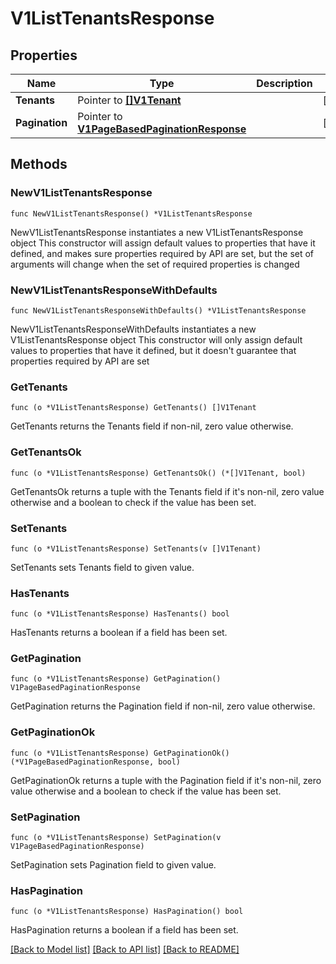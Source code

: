 # V1ListTenantsResponse

## Properties

Name | Type | Description | Notes
------------ | ------------- | ------------- | -------------
**Tenants** | Pointer to [**[]V1Tenant**](V1Tenant.md) |  | [optional] 
**Pagination** | Pointer to [**V1PageBasedPaginationResponse**](V1PageBasedPaginationResponse.md) |  | [optional] 

## Methods

### NewV1ListTenantsResponse

`func NewV1ListTenantsResponse() *V1ListTenantsResponse`

NewV1ListTenantsResponse instantiates a new V1ListTenantsResponse object
This constructor will assign default values to properties that have it defined,
and makes sure properties required by API are set, but the set of arguments
will change when the set of required properties is changed

### NewV1ListTenantsResponseWithDefaults

`func NewV1ListTenantsResponseWithDefaults() *V1ListTenantsResponse`

NewV1ListTenantsResponseWithDefaults instantiates a new V1ListTenantsResponse object
This constructor will only assign default values to properties that have it defined,
but it doesn't guarantee that properties required by API are set

### GetTenants

`func (o *V1ListTenantsResponse) GetTenants() []V1Tenant`

GetTenants returns the Tenants field if non-nil, zero value otherwise.

### GetTenantsOk

`func (o *V1ListTenantsResponse) GetTenantsOk() (*[]V1Tenant, bool)`

GetTenantsOk returns a tuple with the Tenants field if it's non-nil, zero value otherwise
and a boolean to check if the value has been set.

### SetTenants

`func (o *V1ListTenantsResponse) SetTenants(v []V1Tenant)`

SetTenants sets Tenants field to given value.

### HasTenants

`func (o *V1ListTenantsResponse) HasTenants() bool`

HasTenants returns a boolean if a field has been set.

### GetPagination

`func (o *V1ListTenantsResponse) GetPagination() V1PageBasedPaginationResponse`

GetPagination returns the Pagination field if non-nil, zero value otherwise.

### GetPaginationOk

`func (o *V1ListTenantsResponse) GetPaginationOk() (*V1PageBasedPaginationResponse, bool)`

GetPaginationOk returns a tuple with the Pagination field if it's non-nil, zero value otherwise
and a boolean to check if the value has been set.

### SetPagination

`func (o *V1ListTenantsResponse) SetPagination(v V1PageBasedPaginationResponse)`

SetPagination sets Pagination field to given value.

### HasPagination

`func (o *V1ListTenantsResponse) HasPagination() bool`

HasPagination returns a boolean if a field has been set.


[[Back to Model list]](../README.md#documentation-for-models) [[Back to API list]](../README.md#documentation-for-api-endpoints) [[Back to README]](../README.md)


